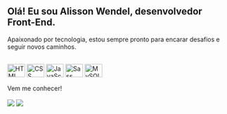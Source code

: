 ## Olá! Eu sou Alisson Wendel, desenvolvedor Front-End.
Apaixonado por tecnologia, estou sempre pronto para encarar desafios e seguir novos caminhos.
<div style="display: inline_block"><br>
<img align="center" alt="HTML" height="30" width="40" src="https://cdn.jsdelivr.net/gh/devicons/devicon/icons/html5/html5-original.svg"/>
<img align="center" alt="CSS" height="30" width="40" src="https://cdn.jsdelivr.net/gh/devicons/devicon/icons/css3/css3-original.svg"/>
<img align="center" alt="JavaScript" height="30" width="40" src="https://cdn.jsdelivr.net/gh/devicons/devicon/icons/javascript/javascript-original.svg"/>
<img align="center" alt="Sass" height="30" width="40" src="https://cdn.jsdelivr.net/gh/devicons/devicon/icons/sass/sass-original.svg"/>
<img align="center" alt="MySQL" height="30" width="40" src="https://cdn.jsdelivr.net/gh/devicons/devicon/icons/mysql/mysql-original.svg"/>
</div><br>
Vem me conhecer!
<div><br>
<a href="mailto:alisson-wendel@hotmail.com?subject=&body=" target="_blank"><img src="https://img.shields.io/badge/Gmail-D14836?style=for-the-badge&logo=gmail&logoColor=white"/></a>
<a href="https://www.linkedin.com/in/alisson-wendel-a46364131/" target="_blank"><img src="https://img.shields.io/badge/LinkedIn-0077B5?style=for-the-badge&logo=linkedin&logoColor=white"</a>
</div>
